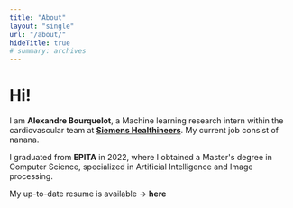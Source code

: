 ```yaml
---
title: "About"
layout: "single"
url: "/about/"
hideTitle: true
# summary: archives
---
```


# Hi!
I am **Alexandre Bourquelot**, a Machine learning research intern within the cardiovascular team at **[Siemens Healthineers](https://www.siemens-healthineers.com/)**.
My current job consist of nanana.

I graduated from **EPITA** in 2022, where I obtained a Master's degree in Computer Science, specialized in Artificial Intelligence and Image processing.

My up-to-date resume is available -> **here**
